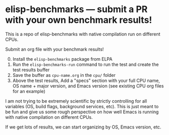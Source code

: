 # elisp-benchmarks — submit a PR with your own benchmark results!

This is a repo of elisp-benchmarks with native compilation run on different CPUs.

Submit an org file with your benchmark results!

0. Install the `elisp-benchmarks` package from ELPA
1. Run the `elisp-benchmarks-run` command to run the test and create the test results buffer
2. Save the buffer as `cpu-name.org` in the `cpu/` folder
3. Above the test results, Add a "specs" section with your full CPU name, OS name + major version, and Emacs version (see existing CPU org files for an example)

I am not trying to be extremely scientific by strictly controlling for all variables (OS, build flags, background services, etc). This is just meant to be fun and give us some rough perspective on how well Emacs is running with native compilation on different CPUs.

If we get lots of results, we can start organizing by OS, Emacs version, etc.
